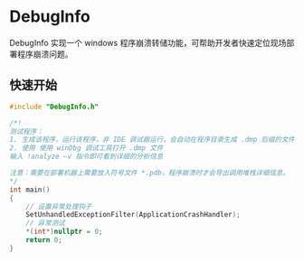 # DebugInfo

DebugInfo 实现一个 windows 程序崩溃转储功能，可帮助开发者快速定位现场部署程序崩溃问题。

## 快速开始

```c++
#include "DebugInfo.h"

/*!
测试程序：
1. 生成该程序，运行该程序，非 IDE 调试器运行，会自动在程序目录生成 .dmp 后缀的文件。
2. 使用 使用 winDbg 调试工具打开 .dmp 文件
输入 !analyze –v 指令即可看到详细的分析信息

注意：需要在部署机器上需要放入符号文件 *.pdb，程序崩溃时才会导出调用堆栈详细信息。
*/
int main()
{
	// 设置异常处理钩子
	SetUnhandledExceptionFilter(ApplicationCrashHandler);
	// 异常测试
	*(int*)nullptr = 0;
	return 0;
}
```